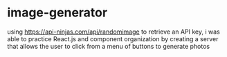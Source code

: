 # image-generator
using https://api-ninjas.com/api/randomimage to retrieve an API key, i was able to practice React.js and component organization by creating a server that allows the user to click from a menu of buttons to generate photos
